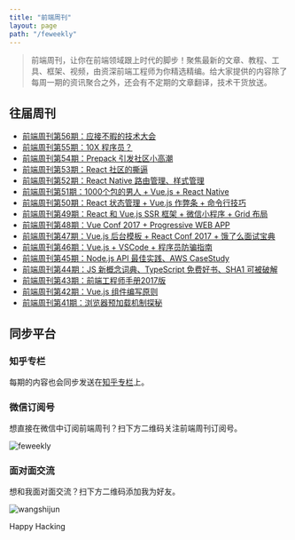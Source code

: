 ```yaml
---
title: "前端周刊"
layout: page
path: "/feweekly"
---
```


> 前端周刊，让你在前端领域跟上时代的脚步！聚焦最新的文章、教程、工具、框架、视频，由资深前端工程师为你精选精编。给大家提供的内容除了每周一期的资讯聚合之外，还会有不定期的文章翻译，技术干货放送。

## 往届周刊

* [前端周刊第56期：应接不暇的技术大会](issues/Issue-56.md)
* [前端周刊第55期：10X 程序员？](issues/Issue-55.md)
* [前端周刊第54期：Prepack 引发社区小高潮](issues/Issue-54.md)
* [前端周刊第53期：React 社区的撕逼](issues/Issue-53.md)
* [前端周刊第52期：React Native 路由管理、样式管理](issues/Issue-52.md)
* [前端周刊第51期：1000个包的男人 + Vue.js + React Native](issues/Issue-51.md)
* [前端周刊第50期：React 状态管理 + Vue.js 作弊条 + 命令行技巧](issues/Issue-50.md)
* [前端周刊第49期：React 和 Vue.js SSR 框架 + 微信小程序 + Grid 布局](issues/Issue-47.md)
* [前端周刊第48期：Vue Conf 2017 + Progressive WEB APP](issues/Issue-47.md)
* [前端周刊第47期：Vue.js 后台模板 + React Conf 2017 + 饿了么面试宝典](issues/Issue-47.md)
* [前端周刊第46期：Vue.js + VSCode + 程序员防骗指南](issues/Issue-46.md)
* [前端周刊第45期：Node.js API 最佳实践、AWS CaseStudy](issues/Issue-45.md)
* [前端周刊第44期：JS 新概念词典、TypeScript 免费好书、SHA1 可被破解](issues/Issue-44.md)
* [前端周刊第43期：前端工程师手册2017版](issues/Issue-43.md)
* [前端周刊第42期：Vue.js 组件编写原则](issues/Issue-42.md)
* [前端周刊第41期：浏览器预加载机制探秘](issues/Issue-41.md)

## 同步平台

### 知乎专栏

每期的内容也会同步发送在[知乎专栏](http://zhuanlan.zhihu.com/feweekly)上。

### 微信订阅号

想直接在微信中订阅前端周刊？扫下方二维码关注前端周刊订阅号。

![feweekly](http://www.feweekly.com/img/src/weekly/feweekly/qrcode.jpg)

### 面对面交流

想和我面对面交流？扫下方二维码添加我为好友。

![wangshijun](http://www.feweekly.com/img/src/weekly/feweekly/wangshijun.jpg)

Happy Hacking

